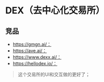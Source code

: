 # DEX（去中心化交易所）

## 竞品

- https://gmgn.ai/：
- https://ave.ai/：
- https://www.dexx.ai/：
- https://hellodex.io/：

> 这个交易所的UI和交互做的更好了；